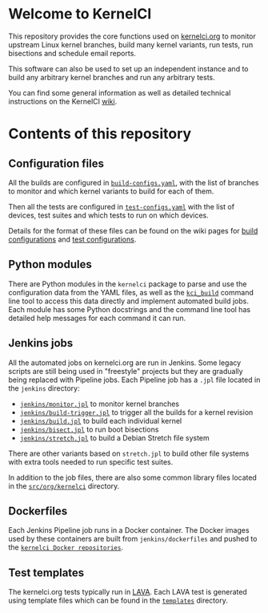 # Welcome to KernelCI

This repository provides the core functions used on
[kernelci.org](https://kernelci.org) to monitor upstream Linux kernel branches,
build many kernel variants, run tests, run bisections and schedule email
reports.

This software can also be used to set up an independent instance and to build
any arbitrary kernel branches and run any arbitrary tests.

You can find some general information as well as detailed technical
instructions on the KernelCI
[wiki](https://github.com/kernelci/kernelci-doc/wiki/KernelCI).


# Contents of this repository


## Configuration files

All the builds are configured in [`build-configs.yaml`](https://github.com/kernelci/kernelci-core/blob/master/build-configs.yaml), with the list of
branches to monitor and which kernel variants to build for each of them.

Then all the tests are configured in [`test-configs.yaml`](https://github.com/kernelci/kernelci-core/blob/master/test-configs.yaml) with the list of
devices, test suites and which tests to run on which devices.

Details for the format of these files can be found on the wiki pages for
[build configurations](https://github.com/kernelci/kernelci-doc/wiki/Build-configurations)
and [test configurations](https://github.com/kernelci/kernelci-doc/wiki/Test-configurations).


## Python modules

There are Python modules in the `kernelci` package to parse and use the
configuration data from the YAML files, as well as the
[`kci_build`](https://github.com/kernelci/kernelci-core/blob/master/kci_build)
command line tool to access this data directly and implement automated build
jobs.  Each module has some Python docstrings and the command line tool has
detailed help messages for each command it can run.


## Jenkins jobs

All the automated jobs on kernelci.org are run in Jenkins.  Some legacy scripts
are still being used in "freestyle" projects but they are gradually being
replaced with Pipeline jobs.  Each Pipeline job has a `.jpl` file located in
the `jenkins` directory:

* [`jenkins/monitor.jpl`](https://github.com/kernelci/kernelci-core/tree/master/jenkins/monitor.jpl) to monitor kernel branches
* [`jenkins/build-trigger.jpl`](https://github.com/kernelci/kernelci-core/tree/master/jenkins/build-trigger.jpl) to trigger all the builds for a kernel revision
* [`jenkins/build.jpl`](https://github.com/kernelci/kernelci-core/tree/master/jenkins/build.jpl) to build each individual kernel
* [`jenkins/bisect.jpl`](https://github.com/kernelci/kernelci-core/tree/master/jenkins/bisect.jpl) to run boot bisections
* [`jenkins/stretch.jpl`](https://github.com/kernelci/kernelci-core/tree/master/jenkins/stretch.jpl) to build a Debian Stretch file system

There are other variants based on `stretch.jpl` to build other file systems
with extra tools needed to run specific test suites.

In addition to the job files, there are also some common library files located
in the
[`src/org/kernelci`](https://github.com/kernelci/kernelci-core/tree/master/src/org/kernelci)
directory.


## Dockerfiles

Each Jenkins Pipeline job runs in a Docker container.  The Docker images used
by these containers are built from `jenkins/dockerfiles` and pushed to the
[`kernelci Docker repositories`](https://cloud.docker.com/u/kernelci/repository/list).


## Test templates

The kernelci.org tests typically run in [LAVA](https://lavasoftware.org/).
Each LAVA test is generated using template files which can be found in the
[`templates`](https://github.com/kernelci/kernelci-core/tree/master/templates)
directory.